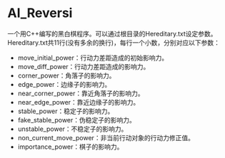 # AI_Reversi

一个用C++编写的黑白棋程序。可以通过根目录的Hereditary.txt设定参数。Hereditary.txt共11行(没有多余的换行)，每行一个小数，分别对应以下参数：

* move_initial_power：行动力差距造成的初始影响力。
* move_diff_power：行动力差距造成的影响力。
* corner_power：角落子的影响力。
* edge_power：边缘子的影响力。
* near_corner_power：靠近角落子的影响力。
* near_edge_power：靠近边缘子的影响力。
* stable_power：稳定子的影响力。
* fake_stable_power：伪稳定子的影响力。
* unstable_power：不稳定子的影响力。
* non_current_move_power：非当前行动对象的行动力修正值。
* importance_power：棋子的影响力。
